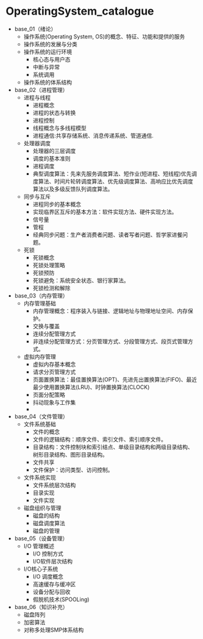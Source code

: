 # OperatingSystem_catalogue

- base_01（绪论）
    - 操作系统(Operating System, OS)的概念、特征、功能和提供的服务
    - 操作系统的发展与分类
    - 操作系统的运行环境
        - 核心态与用户态
        - 中断与异常
        - 系统调用
    - 操作系统的体系结构
- base_02（进程管理）
    - 进程与线程
        - 进程概念
        - 进程的状态与转换
        - 进程控制
        - 线程概念与多线程模型
        - 进程通信:共享存储系统、消息传递系统、管道通信.
    - 处理器调度
        - 处理器的三层调度
        - 调度的基本准则
        - 进程调度
        - 典型调度算法：先来先服务调度算法、短作业(短进程、短线程)优先调度算法、时间片轮转调度算法、优先级调度算法、高响应比优先调度算法以及多级反馈队列调度算法。
    - 同步与互斥
        - 进程同步的基本概念
        - 实现临界区互斥的基本方法：软件实现方法、硬件实现方法。
        - 信号量
        - 管程
        - 经典同步问题：生产者消费者问题、读者写者问题、哲学家进餐问题。
    - 死锁
        - 死锁概念
        - 死锁处理策略
        - 死锁预防
        - 死锁避免：系统安全状态、银行家算法。
        - 死锁检测和解除
- base_03（内存管理）
    - 内存管理基础
        - 内存管理概念：程序装入与链接、逻辑地址与物理地址空间、内存保护。
        - 交换与覆盖
        - 连续分配管理方式
        - 非连续分配管理方式：分页管理方式、分段管理方式、段页式管理方式。
    - 虚拟内存管理
        - 虚拟内存基本概念
        - 请求分页管理方式
        - 页面置换算法：最佳置换算法(OPT)、先进先出置换算法(FIFO)、最近最少使用置换算法(LRU)、时钟置换算法(CLOCK)
        - 页面分配策略
        - 抖动现象与工作集
        - 
- base_04（文件管理）
    - 文件系统基础
        - 文件的概念
        - 文件的逻辑结构：顺序文件、索引文件、索引顺序文件。
        - 目录结构：文件控制块和索引结点、单级目录结构和两级目录结构、树形目录结构、图形目录结构。
        - 文件共享
        - 文件保护：访问类型、访问控制。
    - 文件系统实现
        - 文件系统层次结构
        - 目录实现
        - 文件实现
    - 磁盘组织与管理
        - 磁盘的结构
        - 磁盘调度算法
        - 磁盘的管理
- base_05（设备管理）
    - I/O 管理概述
        - I/O 控制方式
        - I/O软件层次结构
    - I/O核心子系统
        - I/O 调度概念
        - 高速缓存与缓冲区
        - 设备分配与回收
        - 假脱机技术(SPOOLing)
- base_06（知识补充）
    - 磁盘阵列
    - 加密算法
    - 对称多处理SMP体系结构





